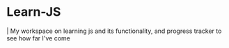 # Learn-JS
| My workspace on learning js and its functionality, and progress tracker to see how far I've come
